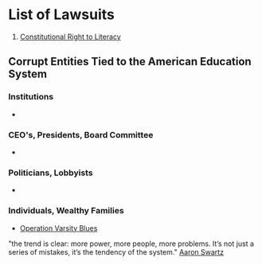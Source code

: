 # List of Lawsuits

1. [Constitutional Right to Literacy](https://www.theatlantic.com/education/archive/2018/11/lawsuit-constitutional-right-education/576901/)

## Corrupt Entities Tied to the American Education System

### Institutions

-

### CEO's, Presidents, Board Committee

-

### Politicians, Lobbyists

-

### Individuals, Wealthy Families

* [Operation Varsity Blues](https://en.wikipedia.org/wiki/2019_college_admissions_bribery_scandal)

"the trend is clear: more power, more people, more problems. It’s not just a series of mistakes, it’s the tendency of the system." [Aaron Swartz](http://www.aaronsw.com/weblog/whorunswikipedia)

